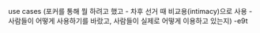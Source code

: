 use cases (포커를 통해 뭘 하려고 했고 - 차후 선거 때 비교용(intimacy)으로 사용 - 사람들이 어떻게 사용하기를 바랐고, 사람들이 실제로 어떻게 이용하고 있는지)
-e9t
